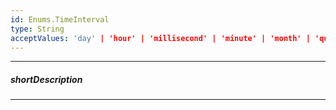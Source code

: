 ```yaml
---
id: Enums.TimeInterval
type: String
acceptValues: 'day' | 'hour' | 'millisecond' | 'minute' | 'month' | 'quarter' | 'second' | 'week' | 'year'
---
```

---
##### shortDescription
<!-- Description goes here -->

---
<!-- Description goes here -->